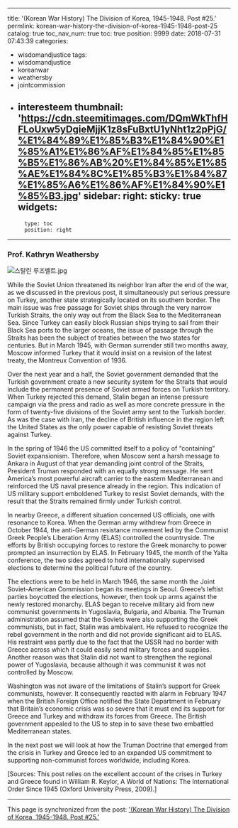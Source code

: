 
---
title: '(Korean War History) The Division of Korea, 1945-1948. Post #25.'
permlink: korean-war-history-the-division-of-korea-1945-1948-post-25
catalog: true
toc_nav_num: true
toc: true
position: 9999
date: 2018-07-31 07:43:39
categories:
- wisdomandjustice
tags:
- wisdomandjustice
- koreanwar
- weathersby
- jointcommission
- interesteem
thumbnail: 'https://cdn.steemitimages.com/DQmWkThfHFLoUxw5yDgieMjjK1z8sFuBxtU1yNht1z2pPjG/%E1%84%89%E1%85%B3%E1%84%90%E1%85%A1%E1%86%AF%E1%84%85%E1%85%B5%E1%86%AB%20%E1%84%85%E1%85%AE%E1%84%8C%E1%85%B3%E1%84%87%E1%85%A6%E1%86%AF%E1%84%90%E1%85%B3.jpg'
sidebar:
    right:
        sticky: true
widgets:
    -
        type: toc
        position: right
---


### Prof. Kathryn Weathersby


![스탈린 루즈벨트.jpg](https://cdn.steemitimages.com/DQmWkThfHFLoUxw5yDgieMjjK1z8sFuBxtU1yNht1z2pPjG/%E1%84%89%E1%85%B3%E1%84%90%E1%85%A1%E1%86%AF%E1%84%85%E1%85%B5%E1%86%AB%20%E1%84%85%E1%85%AE%E1%84%8C%E1%85%B3%E1%84%87%E1%85%A6%E1%86%AF%E1%84%90%E1%85%B3.jpg)
	
While the Soviet Union threatened its neighbor Iran after the end of the war, as we discussed in the previous post, it simultaneously put serious pressure on Turkey, another state strategically located on its southern border. The main issue was free passage for Soviet ships through the very narrow Turkish Straits, the only way out from the Black Sea to the Mediterranean Sea. Since Turkey can easily block Russian ships trying to sail from their Black Sea ports to the larger oceans, the issue of passage through the Straits has been the subject of treaties between the two states for centuries. But in March 1945, with German surrender still two months away, Moscow informed Turkey that it would insist on a revision of the latest treaty, the Montreux Convention of 1936.


Over the next year and a half, the Soviet government demanded that the Turkish government create a new security system for the Straits that would include the permanent presence of Soviet armed forces on Turkish territory. When Turkey rejected this demand, Stalin began an intense pressure campaign via the press and radio as well as more concrete pressure in the form of twenty-five divisions of the Soviet army sent to the Turkish border. As was the case with Iran, the decline of British influence in the region left the United States as the only power capable of resisting Soviet threats against Turkey.


In the spring of 1946 the US committed itself to a policy of “containing” Soviet expansionism. Therefore, when Moscow sent a harsh message to Ankara in August of that year demanding joint control of the Straits, President Truman responded with an equally strong message. He sent America’s most powerful aircraft carrier to the eastern Mediterranean and reinforced the US naval presence already in the region. This indication of US military support emboldened Turkey to resist Soviet demands, with the result that the Straits remained firmly under Turkish control.


In nearby Greece, a different situation concerned US officials, one with resonance to Korea. When the German army withdrew from Greece in October 1944, the anti-German resistance movement led by the Communist Greek People’s Liberation Army (ELAS) controlled the countryside. The efforts by British occupying forces to restore the Greek monarchy to power prompted an insurrection by ELAS. In February 1945, the month of the Yalta conference, the two sides agreed to hold internationally supervised elections to determine the political future of the country. 


The elections were to be held in March 1946, the same month the Joint Soviet-American Commission began its meetings in Seoul. Greece’s leftist parties boycotted the elections, however, then took up arms against the newly restored monarchy. ELAS began to receive military aid from new communist governments in Yugoslavia, Bulgaria, and Albania. The Truman administration assumed that the Soviets were also supporting the Greek communists, but in fact, Stalin was ambivalent. He refused to recognize the rebel government in the north and did not provide significant aid to ELAS. His restraint was partly due to the fact that the USSR had no border with Greece across which it could easily send military forces and supplies. Another reason was that Stalin did not want to strengthen the regional power of Yugoslavia, because although it was communist it was not controlled by Moscow.


Washington was not aware of the limitations of Stalin’s support for Greek communists, however. It consequently reacted with alarm in February 1947 when the British Foreign Office notified the State Department in February that Britain’s economic crisis was so severe that it must end its support for Greece and Turkey and withdraw its forces from Greece. The British government appealed to the US to step in to save these two embattled Mediterranean states.  


In the next post we will look at how the Truman Doctrine that emerged from the crisis in Turkey and Greece led to an expanded US commitment to supporting non-communist forces worldwide, including Korea.


[Sources: This post relies on the excellent account of the crises in Turkey and Greece found in William R. Keylor, A World of Nations: The International Order Since 1945 (Oxford University Press, 2009).]

- - -

This page is synchronized from the post: ['(Korean War History) The Division of Korea, 1945-1948. Post #25.'](https://steemit.com/@wisdomandjustice/korean-war-history-the-division-of-korea-1945-1948-post-25)
